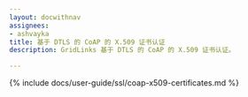 ```yaml
---
layout: docwithnav
assignees:
- ashvayka
title: 基于 DTLS 的 CoAP 的 X.509 证书认证
description: GridLinks 基于 DTLS 的 CoAP 的 X.509 证书认证。

---
```


{% include docs/user-guide/ssl/coap-x509-certificates.md %}